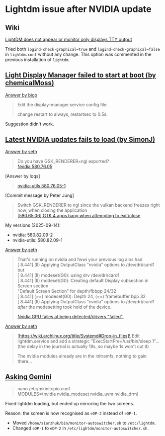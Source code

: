 # Lightdm issue after NVIDIA update

## Wiki
[LightDM does not appear or monitor only displays TTY output](https://wiki.archlinux.org/title/LightDM#LightDM_does_not_appear_or_monitor_only_displays_TTY_output)

Tried both `logind-check-graphical=true` and `logind-check-graphical=false` in `lightdm.conf` without any change. This option was commented in the previous installation of `lightdm`.

## [Light Display Manager failed to start at boot (by chemicalMoss)](https://bbs.archlinux.org/viewtopic.php?id=267646)

[Answer by bigo](https://bbs.archlinux.org/viewtopic.php?pid=1980877#p1980877)
> Edit the display-manager.service config file.
> 
> change restart to always, restartsec to 0.5s.

Suggestion didn't work.

## [Latest NVIDIA updates fails to load (by SimonJ)](https://bbs.archlinux.org/viewtopic.php?id=307580)

[Answer by seth](https://bbs.archlinux.org/viewtopic.php?pid=2256162#p2256162)
> Do you have  GSK_RENDERER=ngl exported?\
> [Nvidia 580.76.05](https://bbs.archlinux.org/viewtopic.php?pid=2256017#p2256017)

[Answer by loqs]
> [nvidia-utils 580.76.05-1](https://gitlab.archlinux.org/archlinux/packaging/packages/nvidia-utils/-/commit/1aae3fbbc0a3e1e5e944cc59143d4f1f30fd7158)

[Commit message by Peter Jung]
> Switch GSK_RENDERER to ngl since the vulkan backend freezes right now, when closing the application\
> [[580.65.06] GTK 4 apps hang when attempting to exit/close](https://forums.developer.nvidia.com/t/580-65-06-gtk-4-apps-hang-when-attempting-to-exit-close/341308/5?u=ptr1337)

 My versions (2025-09-14):
 
 * nvidia: 580.82.09-2
 * nvidia-utils: 580.82.09-1

[Answer by seth](https://bbs.archlinux.org/viewtopic.php?pid=2256162#p2256162)
> That's running on nvidia and fwwi your previous log alos had\
> [     8.441] (II) Applying OutputClass "nvidia" options to /dev/dri/card1\
> but\
> [     8.441] (II) modeset(G0): using drv /dev/dri/card1\
> [     8.441] (II) modeset(G0): Creating default Display subsection in Screen section\
> 	"Default Screen Section" for depth/fbbpp 24/32\
> [     8.441] (==) modeset(G0): Depth 24, (==) framebuffer bpp 32\
> [     8.441] (II) Applying OutputClass "nvidia" options to /dev/dri/card1\
> *after* the modesetting took hold of the device.
>
> [Nvidia GPU failes at being detected/drivers "failed".](https://bbs.archlinux.org/viewtopic.php?pid=2255847#p2255847)

[Answer by seth](https://bbs.archlinux.org/viewtopic.php?pid=2256418#p2256418)
> [https://wiki.archlinux.org/title/Systemd#Drop-in_files]\
> Edit lightdm.service and add a strategic "ExecStartPre=/usr/bin/sleep 1"… (the delay in the journal is actually 19s, so maybe 1s won't cut it)
>
> The nvidia modules already are in the initramfs, nothing to gain there…

## [Asking Gemini](https://g.co/gemini/share/28d6ae35c133)

> nano /etc/mkinitcpio.conf\
> MODULES=(nvidia nvidia_modeset nvidia_uvm nvidia_drm)

Fixed lightdm loading, but ended up mirroring the two screens.

Reason: the screen is now recognised as `eDP-2` instead of `eDP-1`.

* Moved `/home/siarzhuk/bin/monitor-autoswitcher.sh` to `/etc/lightdm`.
* Changed `eDP-1` to `eDP-2` in `/etc/lightdm/monitor-autoswitcher.sh`.
